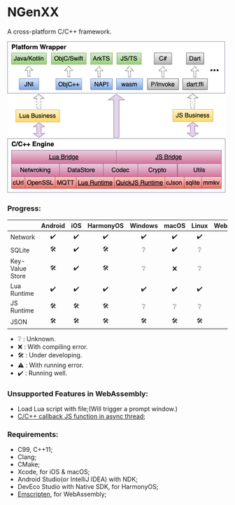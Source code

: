 # NGenXX

A cross-platform C/C++ framework.

![Arch](/res/arch.png)

### Progress:

| | Android | iOS | HarmonyOS  | Windows | macOS | Linux | WebAssembly |
| :-- | :--: | :--: | :--: |:--: | :--: | :--: |:--: |
| Network |✔️|✔️|✔️|✔️|✔️|✔️|⚠️|
| SQLite |🛠️|✔️|🛠️|❔|✔️|❔|🛠️|
|Key-Value Store|🛠️|✔️|🛠️|❔|❌|❔|🛠️|
| Lua Runtime |✔️|✔️|✔️|✔️|✔️|✔️|✔️|
| JS Runtime|🛠️|🛠️|🛠️|❔|❔|❔|🛠️|
| JSON |🛠️|🛠️|🛠️|🛠️|🛠️|🛠️|🛠️|

- ❔ : Unknown.
- ❌ : With compiling error.
- 🛠️ : Under developing.
- ⚠️ : With running error.
- ✔️ : Running well.

### Unsupported Features in WebAssembly:

* Load Lua script with file;(Will trigger a prompt window.)
* [C/C++ callback JS function in async thread][2];

### Requirements:

* C99, C++11;
* Clang;
* CMake;
* Xcode, for iOS & macOS;
* Android Studio(or IntelliJ IDEA) with NDK;
* DevEco Studio with Native SDK, for HarmonyOS;
* [Emscripten][1], for WebAssembly;

[1]: https://emscripten.org/docs/getting_started/downloads.html#sdk-download-and-install
[2]: https://github.com/emscripten-core/emscripten/issues/16567
